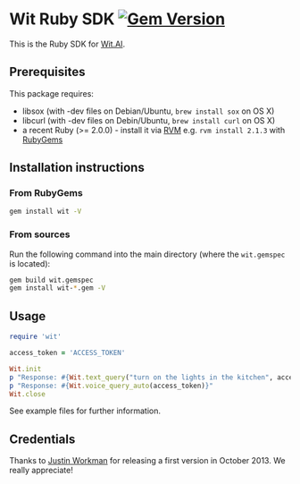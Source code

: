 # Wit Ruby SDK [![Gem Version](https://badge.fury.io/rb/wit.svg)](http://badge.fury.io/rb/wit)

This is the Ruby SDK for [Wit.AI](http://wit.ai).

## Prerequisites

This package requires:

* libsox (with -dev files on Debian/Ubuntu, `brew install sox` on OS X)
* libcurl (with -dev files on Debin/Ubuntu, `brew install curl` on OS X)
* a recent Ruby (>= 2.0.0) - install it via [RVM](http://rvm.io) e.g. `rvm install 2.1.3` with [RubyGems](http://rubygems.org)

## Installation instructions

### From RubyGems

```bash
gem install wit -V
```

### From sources

Run the following command into the main directory (where the `wit.gemspec` is located):

```bash
gem build wit.gemspec
gem install wit-*.gem -V
```

## Usage

```ruby
require 'wit'

access_token = 'ACCESS_TOKEN'

Wit.init
p "Response: #{Wit.text_query("turn on the lights in the kitchen", access_token)}"
p "Response: #{Wit.voice_query_auto(access_token)}"
Wit.close
```

See example files for further information.

## Credentials

Thanks to [Justin Workman](http://github.com/xtagon) for releasing a first version in October 2013. We really appreciate!
